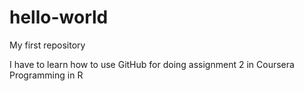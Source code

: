hello-world
===========

My first repository

I have to learn how to use GitHub for doing assignment 2 in Coursera Programming in R
